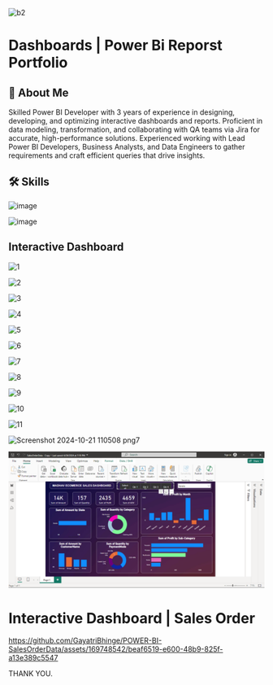 ![b2](https://github.com/user-attachments/assets/4ab347eb-f5c0-436e-a590-272e91242f3e)

# Dashboards | Power Bi Reporst Portfolio 


## 🚀 About Me
Skilled Power BI Developer with 3 years of experience in designing, developing, and optimizing interactive dashboards and reports. Proficient in data modeling, transformation, and collaborating with QA teams via Jira for accurate, high-performance solutions. Experienced working with Lead Power BI Developers, Business Analysts, and Data Engineers to gather requirements and craft efficient queries that drive insights.

## 🛠 Skills
![image](https://github.com/user-attachments/assets/838e4f34-f63e-41d8-b19f-bd8a49db650d)

![image](https://github.com/user-attachments/assets/14138160-7bd5-425f-b7d8-5685bef40f86)

## Interactive Dashboard
![1](https://github.com/user-attachments/assets/51d9d3b8-c81e-4b9f-be64-6752dcd8023b)

![2](https://github.com/user-attachments/assets/096ece98-d7c1-4788-a073-1249851c307c)

![3](https://github.com/user-attachments/assets/a33d023b-a3a1-41e7-997e-731cf8878fdc)

![4](https://github.com/user-attachments/assets/38328a7d-4af7-4f50-a0ca-5d0c0990d873)

![5](https://github.com/user-attachments/assets/0afa913e-866a-4274-9176-d81b54888793)

![6](https://github.com/user-attachments/assets/0f03e8cd-e1fc-4588-9ff4-ee865a56e9e7)

![7](https://github.com/user-attachments/assets/183e0075-b3d7-4c46-bde7-7920bfdf28a9)

![8](https://github.com/user-attachments/assets/14b880ed-4e4f-49ab-a6bd-0074918382a8)

![9](https://github.com/user-attachments/assets/4f0d9831-1b45-4305-8917-a0f9b3973685)

![10](https://github.com/user-attachments/assets/b74294e1-a327-4a35-aebe-ea423dc775e2)

![11](https://github.com/user-attachments/assets/55ee20f2-db51-4a9c-883d-16e923581b9f)

![Screenshot 2024-10-21 110508 png7](https://github.com/user-attachments/assets/9a618edc-8a1c-4abe-8f11-43f948bb08c5)

![App Screenshot](https://github.com/GayatriBhinge/POWER-BI-SalesOrderData/blob/main/Dashboard.PNG)

# Interactive Dashboard | Sales Order
https://github.com/GayatriBhinge/POWER-BI-SalesOrderData/assets/169748542/beaf6519-e600-48b9-825f-a13e389c5547


THANK YOU.

